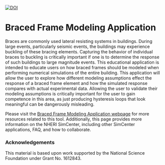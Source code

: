 [![DOI](https://zenodo.org/badge/DOI/10.5281/zenodo.1438554.svg)](https://doi.org/10.5281/zenodo.1438554)
# Braced Frame Modeling Application

Braces are commonly used lateral resisting systems in buildings. During large events, particularly seismic events,
the buildings may experience buckling of these bracing elements. Capturing the behavior of individual braces to
buckling is critically important if one is to determine the response of such buildings to large magnitude events.
This educational application is intended to educate users on how braced frames should be modeled when performing
numerical simulations of the entire building. This application will allow the user to explore how different modeling
assumptions effect the response of a braced frame element and how the simulated response compares with actual experimental
data. Allowing the user to validate their modeling assumptions is critically important for the user to gain competence
in this area, as just producing hysteresis loops that look meaningful can be dangerously misleading.

Please visit the [Braced Frame Modeling Application webpage](https://simcenter.designsafe-ci.org/learning-tools/braced-frame-modeling/)
for more resources related to this tool. Additionally, this page
provides more information on the NHERI SimCenter, including other SimCenter
applications, FAQ, and how to collaborate.

### Acknowledgements
This material is based upon work supported by the National Science Foundation under Grant No. 1612843.

